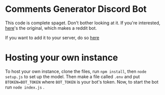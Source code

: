 # Comments Generator Discord Bot

This code is complete spaget. Don't bother looking at it. If you're interested, [here](https://github.com/PhantomInsights/comments-generator)'s the original, which makes a reddit bot.

If you want to add it to your server, do so [here](https://discord.com/oauth2/authorize?client_id=807119847564640276&scope=bot&permissions=68608)


# Hosting your own instance

To host your own instance, clone the files, run `npm install`, then `node setup.js` to set up the model. Then make a file called `.env` and put `BTOKEN=BOT_TOKEN` where `BOT_TOKEN` is your bot's token. Now, to start the bot run `node index.js` .